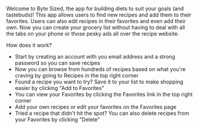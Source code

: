 Welcome to Byte Sized, the app for building diets to suit your goals (and tastebuds)!
This app allows users to find new recipes and add them to their
favorites. Users can also edit recipes in their favorites and even add their own.
Now you can create your grocery list without having to deal with all the tabs on
your phone or those pesky ads all over the recipe website.

How does it work?

- Start by creating an account with you email address and a strong password so you can save recipes
- Now you can browse from hundreds of recipes based on what you're craving by going to Recipes in the top right corner
- Found a recipe you want to try? Save it to your list to make shopping easier by clicking "Add to Favorites"
- You can view your Favorites by clicking the Favorites link in the top right corner
- Add your own recipes or edit your favorites on the Favorites page
- Tried a recipe that didn't hit the spot? You can also delete recipes from your Favorites by clicking "Delete"

